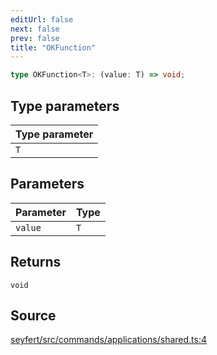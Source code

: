 ```yaml
---
editUrl: false
next: false
prev: false
title: "OKFunction"
---
```


```ts
type OKFunction<T>: (value: T) => void;
```

## Type parameters

| Type parameter |
| :------ |
| `T` |

## Parameters

| Parameter | Type |
| :------ | :------ |
| `value` | `T` |

## Returns

`void`

## Source

[seyfert/src/commands/applications/shared.ts:4](https://github.com/potoland/potocuit/blob/e332d7a/src/commands/applications/shared.ts#L4)

